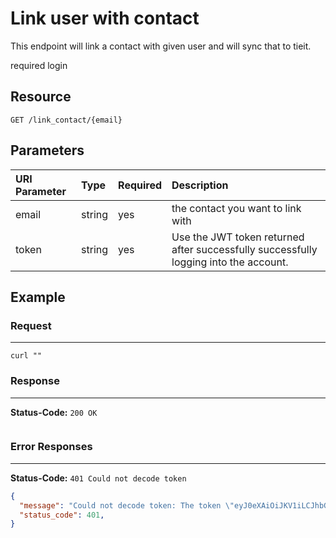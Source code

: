 # Link user with contact

This endpoint will link a contact with given user and will sync that to tieit.

required login

## Resource

```
GET /link_contact/{email}
```

## Parameters


URI Parameter | Type   | Required | Description
:------------ | :----- | :------- | :-----------------------------------------------------------------------------------
email         | string | yes      | the contact you want to link with
token         | string | yes      | Use the JWT token returned after successfully successfully logging into the account.

## Example

### Request

--------------------------------------------------------------------------------

```
curl ""
```

### Response

--------------------------------------------------------------------------------

**Status-Code:** `200 OK`

```json

```

### Error Responses

--------------------------------------------------------------------------------

**Status-Code:** `401 Could not decode token`

```json
{
  "message": "Could not decode token: The token \"eyJ0eXAiOiJKV1iLCJhbGciOiJIUzI1NiJ9.eyJzdWIiOjE3MiwiaXNzIjoiaHR0cDpcL1wvY29uZi1zdGcucHJvaHViLmlvXC9hcGlcL2F1dGhcL2xvZ2luIiwiaWF0IjoxNDg4NjU5MjQ4LCJleHAiOjE0ODkwOTEyNDgsIm5iZiI6MTQ4ODY1OTI0OCwianRpIjoiMzk3NTFjNGQ0NWJmYWUwMTY5MjBjMGNkYTU0ZTI2MWUifQ.hQrXeXEnEhgflmRbfM0klQfLKS_q6Z-q4QfM-VajYhc\" is an invalid JWS",
  "status_code": 401,
}
```
